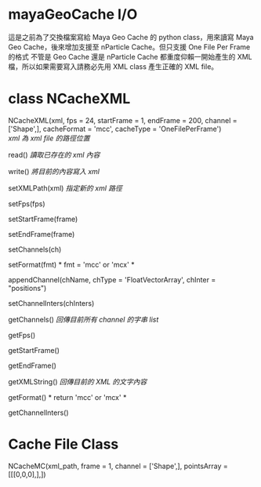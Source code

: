 # mayaGeoCache I/O

這是之前為了交換檔案寫給 Maya Geo Cache 的 python class，用來讀寫 Maya Geo Cache，後來增加支援至 nParticle Cache。但只支援 One File Per Frame 的格式 
不管是 Geo Cache 還是 nParticle Cache 都重度仰賴一開始產生的 XML 檔，所以如果需要寫入請務必先用 XML class 產生正確的 XML file。


# class NCacheXML
NCacheXML(xml, fps = 24, startFrame = 1, endFrame = 200, channel = ['Shape',], cacheFormat = 'mcc', cacheType = 'OneFilePerFrame')  
*xml 為 xml file 的路徑位置*  

read() *讀取已存在的 xml 內容*  

write() *將目前的內容寫入 xml*  

  
setXMLPath(xml) *指定新的 xml 路徑*

setFps(fps)

setStartFrame(frame)

setEndFrame(frame)

setChannels(ch)

setFormat(fmt) * fmt = 'mcc' or 'mcx' *

appendChannel(chName, chType = 'FloatVectorArray', chInter = "positions")

setChannelInters(chInters)

  
getChannels() *回傳目前所有 channel 的字串 list*

 
getFps()

getStartFrame()

getEndFrame()

getXMLString() *回傳目前的 XML 的文字內容*

getFormat() * return 'mcc' or 'mcx' *

getChannelInters()

# Cache File Class #

NCacheMC(xml_path, frame = 1, channel = ['Shape',], pointsArray = [[[0,0,0],],])
